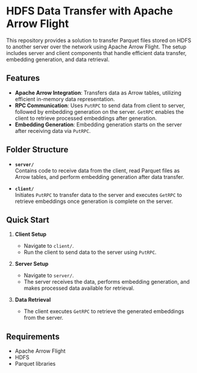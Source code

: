 # HDFS Data Transfer with Apache Arrow Flight

This repository provides a solution to transfer Parquet files stored on HDFS to another server over the network using Apache Arrow Flight. The setup includes server and client components that handle efficient data transfer, embedding generation, and data retrieval.

## Features

- **Apache Arrow Integration**: Transfers data as Arrow tables, utilizing efficient in-memory data representation.
- **RPC Communication**: Uses `PutRPC` to send data from client to server, followed by embedding generation on the server. `GetRPC` enables the client to retrieve processed embeddings after generation.
- **Embedding Generation**: Embedding generation starts on the server after receiving data via `PutRPC`.

## Folder Structure

- **`server/`**  
  Contains code to receive data from the client, read Parquet files as Arrow tables, and perform embedding generation after data transfer.

- **`client/`**  
  Initiates `PutRPC` to transfer data to the server and executes `GetRPC` to retrieve embeddings once generation is complete on the server.

## Quick Start

1. **Client Setup**  
   - Navigate to `client/`.
   - Run the client to send data to the server using `PutRPC`.

2. **Server Setup**  
   - Navigate to `server/`.
   - The server receives the data, performs embedding generation, and makes processed data available for retrieval.

3. **Data Retrieval**  
   - The client executes `GetRPC` to retrieve the generated embeddings from the server.

## Requirements

- Apache Arrow Flight
- HDFS
- Parquet libraries

